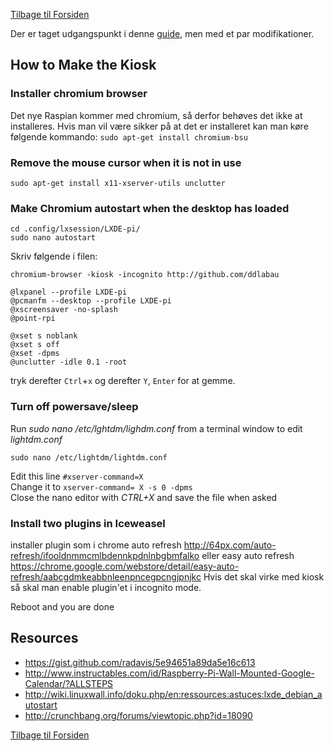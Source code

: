 [Tilbage til Forsiden](/../../tree/master)

Der er taget udgangspunkt i denne [guide](https://medium.com/stories-from-upstatement/how-to-build-a-web-kiosk-with-a-raspberry-pi-some-cables-and-a-tv-3dc2724acaa1 "raspberry pi kiosk mode"), men med et par modifikationer.

## How to Make the Kiosk

### Installer chromium browser
Det nye Raspian kommer med chromium, så derfor behøves det ikke at installeres.
Hvis man vil være sikker på at det er installeret kan man køre følgende kommando: `sudo apt-get install chromium-bsu`

### Remove the mouse cursor when it is not in use
`sudo apt-get install x11-xserver-utils unclutter`

### Make Chromium autostart when the desktop has loaded
```
cd .config/lxsession/LXDE-pi/
sudo nano autostart
```
Skriv følgende i filen:
```
chromium-browser -kiosk -incognito http://github.com/ddlabau

@lxpanel --profile LXDE-pi
@pcmanfm --desktop --profile LXDE-pi
@xscreensaver -no-splash
@point-rpi

@xset s noblank
@xset s off
@xset -dpms
@unclutter -idle 0.1 -root
```
tryk derefter `Ctrl`+`x` og derefter `Y`, `Enter` for at gemme.

### Turn off powersave/sleep

Run *sudo nano /etc/lghtdm/lighdm.conf* from a terminal window to edit *lightdm.conf*
```
sudo nano /etc/lightdm/lightdm.conf
```
Edit this line `#xserver-command=X`  
Change it to `xserver-command= X -s 0 -dpms`  
Close the nano editor with *CTRL+X* and save the file when asked


### Install two plugins in Iceweasel
installer plugin som i chrome
auto refresh
http://64px.com/auto-refresh/ifooldnmmcmlbdennkpdnlnbgbmfalko
eller easy auto refresh
https://chrome.google.com/webstore/detail/easy-auto-refresh/aabcgdmkeabbnleenpncegpcngjpnjkc
Hvis det skal virke med kiosk så skal man enable plugin'et i incognito mode.


Reboot and you are done

## Resources
- https://gist.github.com/radavis/5e94651a89da5e16c613
- http://www.instructables.com/id/Raspberry-Pi-Wall-Mounted-Google-Calendar/?ALLSTEPS
- http://wiki.linuxwall.info/doku.php/en:ressources:astuces:lxde_debian_autostart
- http://crunchbang.org/forums/viewtopic.php?id=18090


[Tilbage til Forsiden](/../../tree/master)
